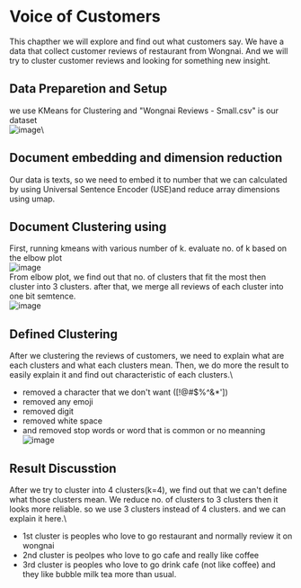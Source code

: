 # Voice of Customers
This chapther we will explore and find out what customers say. We have a data that collect customer reviews of restaurant from Wongnai. And we will try to cluster customer reviews and looking for something new insight.
## Data Preparetion and Setup
we use KMeans for Clustering and "Wongnai Reviews - Small.csv" is our dataset\
![image](https://user-images.githubusercontent.com/95345008/147810695-ebcf0ae8-adee-410f-b01e-1f4ce4f2aeb4.png)\
## Document embedding and dimension reduction
Our data is texts, so we need to embed it to number that we can calculated by using Universal Sentence Encoder (USE)and reduce array dimensions using umap.
## Document Clustering using 
First, running kmeans with various number of k. evaluate no. of k based on the elbow plot\
![image](https://user-images.githubusercontent.com/95345008/147811009-705d5872-a136-409e-9e1b-ace2b6c589d8.png)\
From elbow plot, we find out that no. of clusters that fit the most then cluster into 3 clusters. after that, we merge all reviews of each cluster into one bit semtence.\
![image](https://user-images.githubusercontent.com/95345008/147811172-82b9b47c-3bce-4b3e-87ea-5122a7f2f500.png)
## Defined Clustering
After we clustering the reviews of customers, we need to explain what are each clusters and what each clusters mean. Then, we do more the result to easily explain it and find out characteristic of each clusters.\
 - removed a character that we don't want ([!@#$%^&*'])
 - removed any emoji
 - removed digit
 - removed white space
 - and removed stop words or word that is common or no meanning\
 ![image](https://user-images.githubusercontent.com/95345008/147811796-251d37d3-7cc7-492b-9325-a6a9d57c6858.png)
## Result Discusstion
After we try to cluster into 4 clusters(k=4), we find out that we can't define what those clusters mean. We reduce no. of clusters to 3 clusters then it looks more reliable. so we use 3 clusters instead of 4 clusters. and we can explain it here.\
- 1st cluster is peoples who love to go restaurant and normally review it on wongnai
- 2nd cluster is peolpes who love to go cafe and really like coffee
- 3rd cluster is peoples who love to go drink cafe (not like coffee) and they like bubble milk tea more than usual.
